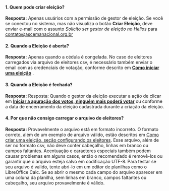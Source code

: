 #### 1. Quem pode criar eleição?

**Resposta:** Apenas usuários com a permissão de gestor de eleição. Se você se conectou no sistema, mas não visualiza o botão **Criar Eleição**, deve enviar e-mail com o assunto *Solicito ser gestor de eleição no Helios* para contato@ascemanacional.org.br


#### 2. Quando a Eleição é aberta?

**Resposta:** Apenas quando a cédula é congelada. No caso de eleitores carregados via arquivo de eleitores csv, é necessário também enviar o email com as credenciais de votação, conforme descrito em **[Como iniciar uma eleição](abrir.md)** .


#### 3. Quando a Eleição é fechada?

**Resposta:** Resposta: Quando o gestor da eleição executar a ação de clicar em **[Iniciar a apuração dos votos, ninguém mais poderá votar](fechar.md)** ou conforme a data de encerramento da eleição cadastrada durante a criação da eleição.


#### 4. Por que não consigo carregar o arquivo de eleitores?

**Resposta:** Provavelmente o arquivo está em formato incorreto. O formato correto, além de um exemplo de arquivo válido, estão descritos em [Como criar uma eleição, seção configurando os eleitores](criar.md). Esse arquivo, além de ser no formato csv, não deve conter cabeçalho, linhas em branco ou campos faltantes. Acentuação e caracteres especiais também podem causar problemas em alguns casos, então o recomendado é removê-los ou garantir que o arquivo esteja salvo em codificação UTF-8. Para testar se seu arquivo é valido, tente abri-lo em um editor de planilhas como o LibreOffice Calc. Se ao abrir o mesmo cada campo do arquivo aparecer em uma coluna da planilha, sem linhas em branco, campos faltantes ou cabeçalho, seu arquivo provavelmente é válido.
